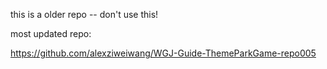 this is a older repo -- don't use this!




most updated repo:

https://github.com/alexziweiwang/WGJ-Guide-ThemeParkGame-repo005
